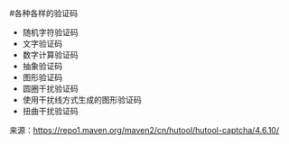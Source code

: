 #各种各样的验证码
- 随机字符验证码
- 文字验证码
- 数字计算验证码
- 抽象验证码
- 图形验证码
- 圆圈干扰验证码
- 使用干扰线方式生成的图形验证码
- 扭曲干扰验证码


来源：https://repo1.maven.org/maven2/cn/hutool/hutool-captcha/4.6.10/    



